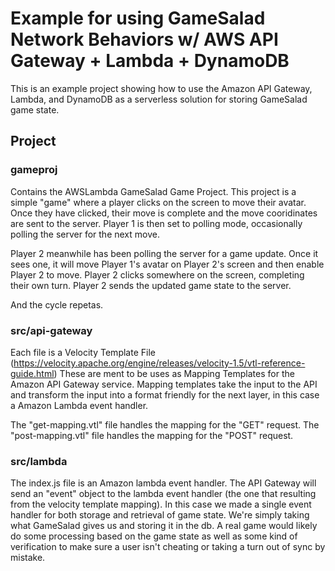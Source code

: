 # Example for using GameSalad Network Behaviors w/ AWS API Gateway +  Lambda + DynamoDB

This is an example project showing how to use the Amazon API Gateway, Lambda, and DynamoDB as a serverless solution
for storing GameSalad game state.

## Project
### gameproj
Contains the AWSLambda GameSalad Game Project.  This project is a simple "game" where a player clicks on the screen 
to move their avatar.  Once they have clicked, their move is complete and the move cooridinates are sent to the server.
Player 1 is then set to polling mode, occasionally polling the server for the next move.  

Player 2 meanwhile has been polling the server for a game update. Once it sees one, it will move Player 1's avatar on
Player 2's screen and then enable Player 2 to move. Player 2 clicks somewhere on the screen, completing their own turn. 
Player 2 sends the updated game state to the server.

And the cycle repetas.


### src/api-gateway
Each file is a Velocity Template File (https://velocity.apache.org/engine/releases/velocity-1.5/vtl-reference-guide.html)
These are ment to be uses as Mapping Templates for the Amazon API Gateway service. 
Mapping templates take the input to the API and transform the input
into a format friendly for the next layer, in this case a Amazon Lambda event handler.

The "get-mapping.vtl" file handles the mapping for the "GET" request.
The "post-mapping.vtl" file handles the mapping for the "POST" request.

### src/lambda
The index.js file is an Amazon lambda event handler. The API Gateway will send an "event" object to the 
lambda event handler (the one that resulting from the velocity template mapping).  In this case we made a single 
event handler for both storage and retrieval of game state. We're simply taking what GameSalad gives us and
storing it in the db.  A real game would likely do some processing based on the game state as well as some kind
of verification to make sure a user isn't cheating or taking a turn out of sync by mistake.
